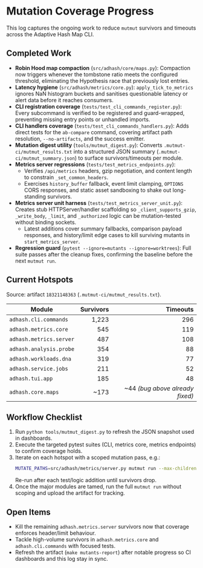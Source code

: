 # Mutation Coverage Progress

This log captures the ongoing work to reduce `mutmut` survivors and timeouts across the Adaptive Hash Map CLI.

## Completed Work
- **Robin Hood map compaction** (`src/adhash/core/maps.py`): Compaction now triggers whenever the tombstone ratio meets the configured threshold, eliminating the Hypothesis race that previously lost entries.
- **Latency hygiene** (`src/adhash/metrics/core.py`): `apply_tick_to_metrics` ignores NaN histogram buckets and sanitises questionable latency or alert data before it reaches consumers.
- **CLI registration coverage** (`tests/test_cli_commands_register.py`): Every subcommand is verified to be registered and guard-wrapped, preventing missing entry points or unhandled imports.
- **CLI handlers coverage** (`tests/test_cli_commands_handlers.py`): Adds direct tests for the `ab-compare` command, covering artifact path resolution, `--no-artifacts`, and the success emitter.
- **Mutation digest utility** (`tools/mutmut_digest.py`): Converts `.mutmut-ci/mutmut_results.txt` into a structured JSON summary (`.mutmut-ci/mutmut_summary.json`) to surface survivors/timeouts per module.
- **Metrics server regressions** (`tests/test_metrics_endpoints.py`):
  - Verifies `/api/metrics` headers, gzip negotiation, and content length to constrain `_set_common_headers`.
  - Exercises `history_buffer` fallback, event limit clamping, `OPTIONS` CORS responses, and static asset sandboxing to shake out long-standing survivors.
- **Metrics server unit harness** (`tests/test_metrics_server_unit.py`): Creates stub HTTPServer/handler scaffolding so `_client_supports_gzip`, `_write_body`, `_limit`, and `_authorized` logic can be mutation-tested without binding sockets.
  - Latest additions cover summary fallbacks, comparison payload responses, and history/limit edge cases to kill surviving mutants in `start_metrics_server`.
- **Regression guard** (`pytest --ignore=mutants --ignore=worktrees`): Full suite passes after the cleanup fixes, confirming the baseline before the next `mutmut run`.

## Current Hotspots
Source: artifact `18321148363` (`.mutmut-ci/mutmut_results.txt`).

| Module | Survivors | Timeouts |
| --- | ---: | ---: |
| `adhash.cli.commands` | 1,223 | 296 |
| `adhash.metrics.core` | 545 | 119 |
| `adhash.metrics.server` | 487 | 108 |
| `adhash.analysis.probe` | 354 | 88 |
| `adhash.workloads.dna` | 319 | 77 |
| `adhash.service.jobs` | 211 | 52 |
| `adhash.tui.app` | 185 | 48 |
| `adhash.core.maps` | ~173 | ~44 *(bug above already fixed)* |

## Workflow Checklist
1. Run `python tools/mutmut_digest.py` to refresh the JSON snapshot used in dashboards.
2. Execute the targeted pytest suites (CLI, metrics core, metrics endpoints) to confirm coverage holds.
3. Iterate on each hotspot with a scoped mutation pass, e.g.:
   ```bash
   MUTATE_PATHS=src/adhash/metrics/server.py mutmut run --max-children 4
   ```
   Re-run after each test/logic addition until survivors drop.
4. Once the major modules are tamed, run the full `mutmut run` without scoping and upload the artifact for tracking.

## Open Items
- Kill the remaining `adhash.metrics.server` survivors now that coverage enforces header/limit behaviour.
- Tackle high-volume survivors in `adhash.metrics.core` and `adhash.cli.commands` with focused tests.
- Refresh the artifact (`make mutants-report`) after notable progress so CI dashboards and this log stay in sync.
